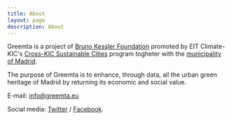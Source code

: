 ```yaml
---
title: About
layout: page
description: About
---
```


Greemta is a project of [Bruno Kessler Foundation](https://www.fbk.eu) promoted by  EIT Climate-KIC's [Cross-KIC Sustainable Cities](https://eit.europa.eu/our-activities/opportunities/eit-innovation-communities-launch-cross-kic-sustainable-cities-calls) program togheter with the [municipality of Madrid](https://www.madrid.es/).

The purpose of Greemta is to enhance, through data, all the urban green heritage of Madrid by returning its economic and social value.

E-mail: info@greemta.eu

Social media: [Twitter](https://twitter.com/greemta) / [Facebook](https://www.facebook.com/greemta).
